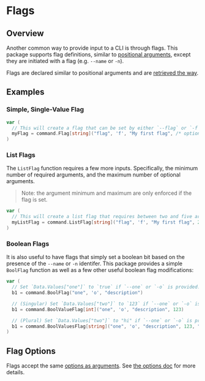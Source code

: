 # Flags

## Overview

Another common way to provide input to a CLI is through flags. This package supports flag definitions, similar to [positional arguments](./args.md), except they are initiated with a flag (e.g. `--name` or `-n`).

Flags are declared similar to positional arguments and are [retrieved the way](./args.md#retrieving-an-arguments-value).

## Examples

### Simple, Single-Value Flag

```go
var (
  // This will create a flag that can be set by either `--flag` or `-f`
  myFlag = command.Flag[string]("flag", 'f', "My first flag", /* options... */)
)
```

### List Flags

The `ListFlag` function requires a few more inputs. Specifically, the minimum number of required arguments, and the maximum number of optional arguments.

> Note: the argument minimum and maximum are only enforced if the flag is set.

```go
var (
  // This will create a list flag that requires between two and five arguments
  myListFlag = command.ListFlag[string]("flag", 'f', "My first flag", 2, 3)
)
```

### Boolean Flags

It is also useful to have flags that simply set a boolean bit based on the presence of the `--name` or `-n` identifer. This package provides a simple `BoolFlag` function as well as a few other useful boolean flag modifications:

```go
var (
  // Set `Data.Values["one"]` to `true` if `--one` or `-o` is provided.
  b1 = command.BoolFlag("one", 'o', "description")

  // (Singular) Set `Data.Values["two"]` to `123` if `--one` or `-o` is provided.
  b1 = command.BoolValueFlag[int]("one", 'o', "description", 123)

  // (Plural) Set `Data.Values["two"]` to "hi" if `--one` or `-o` is provided; otherwise sets it to "hello"
  b1 = command.BoolValuesFlag[string]("one", 'o', "description", 123, "hi", "hello")
)
```

## Flag Options

Flags accept the same [options as arguments](./args.md#argument-options). See [the options doc](./options.md) for more details.
